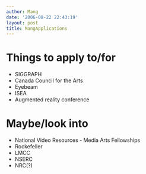 ```yaml
---
author: Mang
date: '2006-08-22 22:43:19'
layout: post
title: MangApplications
---
```


# Things to apply to/for

* SIGGRAPH
* Canada Council for the Arts
* Eyebeam
* ISEA
* Augmented reality conference

# Maybe/look into

* National Video Resources - Media Arts Fellowships
* Rockefeller
* LMCC
* NSERC
* NRC(?)
